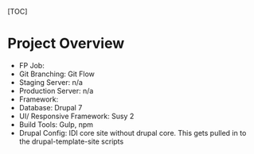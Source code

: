 [TOC]

# Project Overview

* FP Job:
* Git Branching: Git Flow
* Staging Server: n/a
* Production Server: n/a
* Framework:
* Database: Drupal 7
* UI/ Responsive Framework: Susy 2
* Build Tools: Gulp, npm
* Drupal Config: IDI core site without drupal core. This gets pulled in to the drupal-template-site scripts